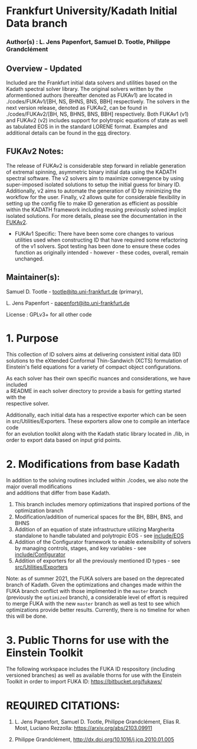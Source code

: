 # Frankfurt University/Kadath Initial Data branch
### Author(s)    : L. Jens Papenfort, Samuel D. Tootle, Philippe Grandclément

## Overview - Updated
Included are the Frankfurt initial data solvers and utilities based on the Kadath
  spectral solver library.  The original solvers written by the aformentioned authors
  (hereafter denoted as FUKAv1) are located in ./codes/FUKAv1/[BH, NS, BHNS, BNS, BBH] respectively.
  The solvers in the next version release, denoted as FUKAv2, can be found in ./codes/FUKAv2/[BH, NS, BHNS, BNS, BBH] respectively.
	Both FUKAv1 (v1) and FUKAv2 (v2) includes support for polytropic equations of state as well as tabulated EOS in
  in the standard LORENE format.  Examples and additional details can be found in the [eos](./eos/) directory.

## FUKAv2 Notes: 
The release of FUKAv2 is considerable step forward in reliable generation of extremal spinning, asymmetric
binary initial data using the KADATH spectral software.  The v2 solvers aim to maximize convergence by using super-imposed
isolated solutions to setup the initial guess for binary ID.  Additionally, v2 aims to automate the generation of ID by minimizing
the workflow for the user.  Finally, v2 allows quite for considerable flexibility in setting up the config file to make ID generation 
as efficient as possible within the KADATH framework including reusing previously solved implicit isolated solutions.  For more details,
please see the documentation in the [FUKAv2](./codes/FUKAv2/).

  - FUKAv1 Specific: There have been some core changes to various utilities used when constructing ID that have required some refactoring of the v1 solvers.  Spot testing has been done to ensure these codes function as originally intended - however - these codes, overall, remain unchanged.
  
## Maintainer(s):  

Samuel D. Tootle - tootle@itp.uni-frankfurt.de (primary),  

L. Jens Papenfort - papenfort@itp.uni-frankfurt.de  

License      : GPLv3+ for all other code  

# 1. Purpose

This collection of ID solvers aims at delivering consistent initial data (ID)  
solutions to the eXtended Conformal Thin-Sandwich (XCTS) formulation of  
Einstein's field equations for a variety of compact object configurations. 
  
As each solver has their own specific nuances and considerations, we have included  
a README in each solver directory to provide a basis for getting started with the  
respective solver.  
  
Additionally, each initial data has a respective exporter which can be seen  
in src/Utilities/Exporters.  These exporters allow one to compile an interface code  
for an evolution toolkit along with the Kadath static library located in ./lib, in  
order to export data based on input grid points.  

# 2. Modifications from base Kadath

In addition to the solving routines included within ./codes, we also note the major overall modifications  
and additions that differ from base Kadath.  
1.  This branch includes memory optimizations that inspired portions of the optimization branch  
2.  Modification/addition of numerical spaces for the BH, BBH, BNS, and BHNS  
3.  Addition of an equation of state infrastructure utilizing Margherita standalone to handle
tabulated and polytropic EOS - see [include/EOS](./include/EOS/)  
4.  Addition of the Configurator framework to enable extensibility of solvers by managing controls,
stages, and key variables - see [include/Configurator](./include/Configurator)  
5.  Addition of exporters for all the previously mentioned ID types - see [src/Utilities/Exporters](./include/Configurator)

Note: as of summer 2021, the FUKA solvers are based on the deprecated branch of Kadath.  Given the optimizations and changes made
within the FUKA branch conflict with those implimented in the `master` branch (previously the `optimized` branch), a considerable
level of effort is required to merge FUKA with the new `master` branch as well as test to see which optimizations provide better results.
Currently, there is no timeline for when this will be done.

# 3. Public Thorns for use with the Einstein Toolkit

The following workspace includes the FUKA ID respository (including versioned branches) 
as well as available thorns for use with the Einstein Toolkit in order to import FUKA ID:
https://bitbucket.org/fukaws/

# REQUIRED CITATIONS:

1) L. Jens Papenfort, Samuel D. Tootle, Philippe Grandclément, Elias R. Most, Luciano Rezzolla: https://arxiv.org/abs/2103.09911  
  
2) Philippe Grandclément, http://dx.doi.org/10.1016/j.jcp.2010.01.005  

